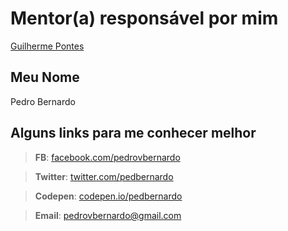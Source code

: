 # Mentor(a) responsável por mim

[Guilherme Pontes](/mentores/perfis/guilhermepontes.md)

## Meu Nome

Pedro Bernardo

## Alguns links para me conhecer melhor

> **FB**: [facebook.com/pedrovbernardo](http://facebook.com/pedrovbernardo)

> **Twitter**: [twitter.com/pedbernardo](http://twitter.com/pedbernardo)

> **Codepen**: [codepen.io/pedbernardo](http://codepen.io/pedbernardo)

> **Email**: pedrovbernardo@gmail.com
